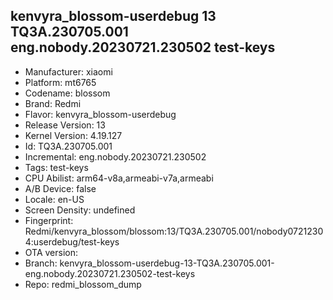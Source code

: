 ## kenvyra_blossom-userdebug 13 TQ3A.230705.001 eng.nobody.20230721.230502 test-keys
- Manufacturer: xiaomi
- Platform: mt6765
- Codename: blossom
- Brand: Redmi
- Flavor: kenvyra_blossom-userdebug
- Release Version: 13
- Kernel Version: 4.19.127
- Id: TQ3A.230705.001
- Incremental: eng.nobody.20230721.230502
- Tags: test-keys
- CPU Abilist: arm64-v8a,armeabi-v7a,armeabi
- A/B Device: false
- Locale: en-US
- Screen Density: undefined
- Fingerprint: Redmi/kenvyra_blossom/blossom:13/TQ3A.230705.001/nobody07212304:userdebug/test-keys
- OTA version: 
- Branch: kenvyra_blossom-userdebug-13-TQ3A.230705.001-eng.nobody.20230721.230502-test-keys
- Repo: redmi_blossom_dump
